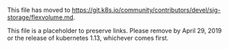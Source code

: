 This file has moved to https://git.k8s.io/community/contributors/devel/sig-storage/flexvolume.md.

This file is a placeholder to preserve links.  Please remove by April 29, 2019 or the release of kubernetes 1.13, whichever comes first.
